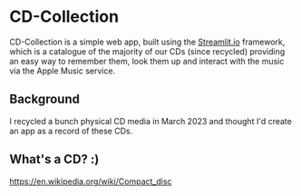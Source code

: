 # CD-Collection

CD-Collection is a simple web app, built using the [Streamlit.io](https://streamlit.io) framework, which is a catalogue of the majority of our CDs (since recycled) providing an easy way to remember them, look them up and interact with the music via the Apple Music service.

## Background

I recycled a bunch physical CD media in March 2023 and thought I'd create an app as a record of these CDs.

## What's a CD? :)

https://en.wikipedia.org/wiki/Compact_disc
